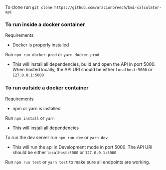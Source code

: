 To clone run `git clone https://github.com/oracionbreech/bmi-calculator-api`

### To run inside a docker container

Requirements

* Docker is properly installed

Run `npm run docker-prod` or `yarn docker-prod`
 - This will install all dependencies, build and open the API in port 5000. When hosted locally, the API URI should be either `localhost:5000` or `127.0.0.1:5000`

### To run outside a docker container

Requirements

* npm or yarn is installed

Run `npm install` or `yarn` 
 - This will install all dependencies

To run the dev server run `npm run dev` or `yarn dev`
 -  This will run the api in Development mode in port 5000. The API URI should be either `localhost:5000` or `127.0.0.1:5000`

Run `npm run test` or `yarn test` to make sure all endpoints are working.
